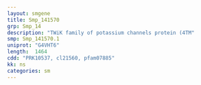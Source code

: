 ```yaml
---
layout: smgene
title: Smp_141570
grp: Smp_14
description: "TWiK family of potassium channels protein (4TM"
smp: Smp_141570.1
uniprot: "G4VHT6"
length:  1464
cdd: "PRK10537, cl21560, pfam07885"
kk: ns
categories: sm
---
```

